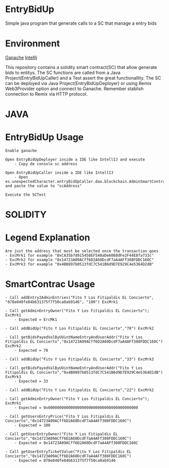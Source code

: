 # EntryBidUp
 Simple java program that generate calls to a SC that manage a entry bids

# Environment
[Ganache](https://www.trufflesuite.com/ganache)
[IntellIj](https://www.jetbrains.com/idea/download/#section=windows)

This repository contains a solidity smart contract(SC) that allow generate bids to entitys. The SC functions are called from a Java Project(EntryBidUpCaller) and a Test assert the great functionallity. The SC can be deployed via Java Project(EntryBidUpDeployer) or using Remix Web3Provider option and connect to Ganache. Remember stablish connection to Remix via HTTP protocol.

# JAVA
# EntryBidUp Usage
    Enable ganache
    
    Open EntryBidUpDeployer inside a IDE like IntellIJ and execute
        - Copy de console sc address
        
    Open EntryBidUpCaller inside a IDE like IntellIJ
        - Open es.unexpectedCharacter.entryBidUpCaller.dao.blockchain.AdminSmartContractCaller and paste the value to "scAddress"
        
    Execute the SCTest 
    
# SOLIDITY    
# Legend Explanation
    Are just the address that must be selected once the transaction goes
    - ExcMrk1 for example "0xCA35b7d915458EF540aDe6068dFe2F44E8fa733c"
    - ExcMrk2 for example "0x14723A09ACff6D2A60DcdF7aA4AFf308FDDC160C"
    - ExcMrk3 for example "0x4B0897b0513fdC7C541B6d9D7E929C4e5364D2dB"
    
# SmartContrac Usage

    - Call addEntry2AdminEntries("Fito Y Los Fitipaldis EL Concierto", "878e040fe84b631375f7f50ca0ab9146", "100") ExcMrk1
    
    - Call getAdminEntryOwner("Fito Y Los Fitipaldis EL Concierto");  ExcMrk1
        - Expected = ErcMk1 
        
    - Call addBidUp("Fito Y Los Fitipaldis EL Concierto","78") ExcMrk2
    
    - Call getBidsPayedValByUUintNameEntryAndUserAddr("Fito Y Los Fitipaldis EL Concierto","0x14723A09ACff6D2A60DcdF7aA4AFf308FDDC160C") ExcMrk2
        - Expected = 78 
        
    - Call addBidUp("Fito Y Los Fitipaldis EL Concierto","33") ExcMrk3
    
    - Call getBidsPayedValByUUintNameEntryAndUserAddr("Fito Y Los Fitipaldis EL Concierto","0x4B0897b0513fdC7C541B6d9D7E929C4e5364D2dB") ExcMrk3
        - Expected = 33
        
    - Call addBidUp("Fito Y Los Fitipaldis EL Concierto","22") ExcMrk2
    
    - Call getAdminEntryOwner("Fito Y Los Fitipaldis EL Concierto");  ExcMrk1
        - Expected = 0x0000000000000000000000000000000000000000
        
    - Call getUsernEntryPrice("Fito Y Los Fitipaldis EL Concierto","0x14723A09ACff6D2A60DcdF7aA4AFf308FDDC160C")
        - Expected = 100
        
    - Call getUserEntryOwner("Fito Y Los Fitipaldis EL Concierto","0x14723A09ACff6D2A60DcdF7aA4AFf308FDDC160C")
        - Expected = 0x14723A09ACff6D2A60DcdF7aA4AFf308FDDC160C
        
    - Call getUserEntryTicketValue("Fito Y Los Fitipaldis EL Concierto","0x14723A09ACff6D2A60DcdF7aA4AFf308FDDC160C")
        - Expected = 878e040fe84b631375f7f50ca0ab9146
        


